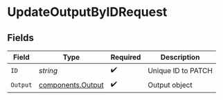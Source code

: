 # UpdateOutputByIDRequest


## Fields

| Field                                                  | Type                                                   | Required                                               | Description                                            |
| ------------------------------------------------------ | ------------------------------------------------------ | ------------------------------------------------------ | ------------------------------------------------------ |
| `ID`                                                   | *string*                                               | :heavy_check_mark:                                     | Unique ID to PATCH                                     |
| `Output`                                               | [components.Output](../../models/components/output.md) | :heavy_check_mark:                                     | Output object                                          |